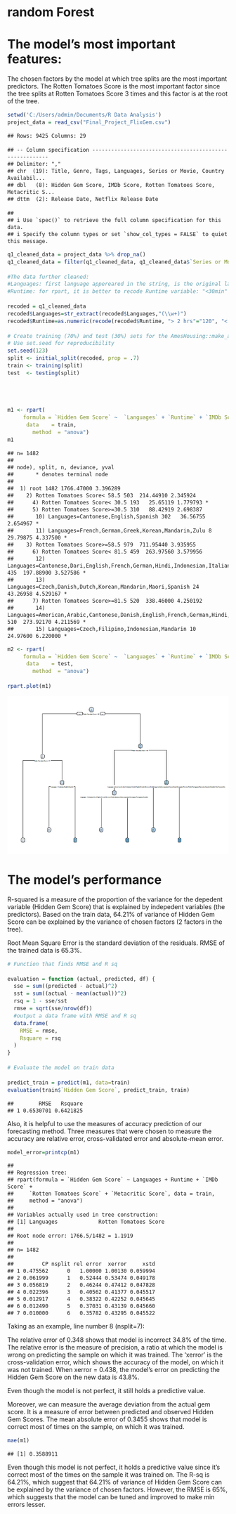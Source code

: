 random Forest
================

# The model’s most important features:

The chosen factors by the model at which tree splits are the most
important predictors. The Rotten Tomatoes Score is the most important
factor since the tree splits at Rotten Tomatoes Score 3 times and this
factor is at the root of the tree.

``` r
setwd('C:/Users/admin/Documents/R Data Analysis')
project_data = read_csv("Final_Project_FlixGem.csv")
```

    ## Rows: 9425 Columns: 29

    ## -- Column specification --------------------------------------------------------
    ## Delimiter: ","
    ## chr  (19): Title, Genre, Tags, Languages, Series or Movie, Country Availabil...
    ## dbl   (8): Hidden Gem Score, IMDb Score, Rotten Tomatoes Score, Metacritic S...
    ## dttm  (2): Release Date, Netflix Release Date

    ## 
    ## i Use `spec()` to retrieve the full column specification for this data.
    ## i Specify the column types or set `show_col_types = FALSE` to quiet this message.

``` r
q1_cleaned_data = project_data %>% drop_na() 
q1_cleaned_data = filter(q1_cleaned_data, q1_cleaned_data$`Series or Movie`=="Movie")

#The data further cleaned:
#Languages: first language appereared in the string, is the original language. This is the language that we consider for our dataset
#Runtime: for rpart, it is better to recode Runtime variable: "<30min" as numeric 30, 1-2hour as numeric 60, and >2 hrs as numeric 120

recoded = q1_cleaned_data
recoded$Languages=str_extract(recoded$Languages,"(\\w+)")
recoded$Runtime=as.numeric(recode(recoded$Runtime, "> 2 hrs"="120", "< 30 minutes"="30", "1-2 hour"="60"))

# Create training (70%) and test (30%) sets for the AmesHousing::make_ames() data.
# Use set.seed for reproducibility
set.seed(123)
split <- initial_split(recoded, prop = .7)
train <- training(split)
test  <- testing(split)




m1 <- rpart(
     formula = `Hidden Gem Score` ~  `Languages` + `Runtime` + `IMDb Score` + `Rotten Tomatoes Score` + `Metacritic Score`,
      data    = train,
        method  = "anova")
m1
```

    ## n= 1482 
    ## 
    ## node), split, n, deviance, yval
    ##       * denotes terminal node
    ## 
    ##  1) root 1482 1766.47000 3.396289  
    ##    2) Rotten Tomatoes Score< 58.5 503  214.44910 2.345924  
    ##      4) Rotten Tomatoes Score< 30.5 193   25.65119 1.779793 *
    ##      5) Rotten Tomatoes Score>=30.5 310   88.42919 2.698387  
    ##       10) Languages=Cantonese,English,Spanish 302   36.56755 2.654967 *
    ##       11) Languages=French,German,Greek,Korean,Mandarin,Zulu 8   29.79875 4.337500 *
    ##    3) Rotten Tomatoes Score>=58.5 979  711.95440 3.935955  
    ##      6) Rotten Tomatoes Score< 81.5 459  263.97560 3.579956  
    ##       12) Languages=Cantonese,Dari,English,French,German,Hindi,Indonesian,Italian,Japanese,Norwegian,Portuguese,Swedish 435  197.88900 3.527586 *
    ##       13) Languages=Czech,Danish,Dutch,Korean,Mandarin,Maori,Spanish 24   43.26958 4.529167 *
    ##      7) Rotten Tomatoes Score>=81.5 520  338.46000 4.250192  
    ##       14) Languages=American,Arabic,Cantonese,Danish,English,French,German,Hindi,Hungarian,Italian,Japanese,Korean,None,Norwegian,Persian,Polish,Portuguese,Romanian,Spanish,Swedish,Thai,Tswana,Zulu 510  273.92170 4.211569 *
    ##       15) Languages=Czech,Filipino,Indonesian,Mandarin 10   24.97600 6.220000 *

``` r
m2 <- rpart(
     formula = `Hidden Gem Score` ~  `Languages` + `Runtime` + `IMDb Score` + `Rotten Tomatoes Score` + `Metacritic Score`,
      data    = test,
        method  = "anova")

rpart.plot(m1)
```

![](randomForest_Analysis_files/figure-gfm/unnamed-chunk-2-1.png)<!-- -->

# The model’s performance

R-squared is a measure of the proportion of the variance for the
depedent variable (Hidden Gem Score) that is explained by indepedent
variables (the predictors). Based on the train data, 64.21% of variance
of Hidden Gem Score can be explained by the variance of chosen factors
(2 factors in the tree).

Root Mean Square Error is the standard deviation of the residuals. RMSE
of the trained data is 65.3%.

``` r
# Function that finds RMSE and R sq

evaluation = function (actual, predicted, df) {
  sse = sum((predicted - actual)^2)
  sst = sum((actual - mean(actual))^2)
  rsq = 1 - sse/sst
  rmse = sqrt(sse/nrow(df))
  #output a data frame with RMSE and R sq
  data.frame(
    RMSE = rmse,
    Rsquare = rsq
  )
}

# Evaluate the model on train data

predict_train = predict(m1, data=train)
evaluation(train$`Hidden Gem Score`, predict_train, train)
```

    ##        RMSE   Rsquare
    ## 1 0.6530701 0.6421825

Also, it is helpful to use the measures of accuracy prediction of our
forecasting method. Three measures that were chosen to measure the
accuracy are relative error, cross-validated error and absolute-mean
error.

``` r
model_error=printcp(m1)
```

    ## 
    ## Regression tree:
    ## rpart(formula = `Hidden Gem Score` ~ Languages + Runtime + `IMDb Score` + 
    ##     `Rotten Tomatoes Score` + `Metacritic Score`, data = train, 
    ##     method = "anova")
    ## 
    ## Variables actually used in tree construction:
    ## [1] Languages             Rotten Tomatoes Score
    ## 
    ## Root node error: 1766.5/1482 = 1.1919
    ## 
    ## n= 1482 
    ## 
    ##         CP nsplit rel error  xerror     xstd
    ## 1 0.475562      0   1.00000 1.00130 0.059994
    ## 2 0.061999      1   0.52444 0.53474 0.049178
    ## 3 0.056819      2   0.46244 0.47412 0.047828
    ## 4 0.022396      3   0.40562 0.41377 0.045517
    ## 5 0.012917      4   0.38322 0.42252 0.045645
    ## 6 0.012490      5   0.37031 0.43139 0.045660
    ## 7 0.010000      6   0.35782 0.43295 0.045522

Taking as an example, line number 8 (nsplit=7):

The relative error of 0.348 shows that model is incorrect 34.8% of the
time. The relative error is the measure of precision, a ratio at which
the model is wrong on predicting the sample on which it was trained. The
‘xerror’ is the cross-validation error, which shows the accuracy of the
model, on which it was not trained. When xerror = 0.438, the model’s
error on predicting the Hidden Gem Score on the new data is 43.8%.

Even though the model is not perfect, it still holds a predictive value.

Moreover, we can measure the average deviation from the actual gem
score. It is a measure of error between predicted and observed Hidden
Gem Scores. The mean absolute error of 0.3455 shows that model is
correct most of times on the sample, on which it was trained.

``` r
mae(m1)
```

    ## [1] 0.3588911

Even though this model is not perfect, it holds a predictive value since
it’s correct most of the times on the sample it was trained on. The R-sq
is 64.21%, which suggest that 64.21% of variance of Hidden Gem Score can
be explained by the variance of chosen factors. However, the RMSE is
65%, which suggests that the model can be tuned and improved to make min
errors lesser.

